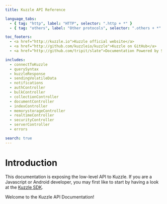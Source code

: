 ```yaml
---
title: Kuzzle API Reference

language_tabs:
  - { tag: "http", label: "HTTP", selector: ".http + *" }
  - { tag: "others", label: "Other protocols", selector: ".others + *" }

toc_footers:
  - <a href="http://kuzzle.io">Kuzzle official website</a>
  - <a href="http://github.com/kuzzleio/kuzzle">Kuzzle on GitHub</a>
  - <a href="http://github.com/tripit/slate">Documentation Powered by Slate</a>

includes:
  - connectToKuzzle
  - querySyntax
  - kuzzleResponse
  - sendingVolatileData
  - notifications
  - authController
  - bulkController
  - collectionController
  - documentController
  - indexController
  - memorystorageController
  - realtimeController
  - securityController
  - serverController
  - errors

search: true
---
```


# Introduction

<aside class="warning">
This documentation is exposing the low-level API to Kuzzle.  
If you are a Javascript or Android developer, you may first like to start by having a look at the <a href="http://kuzzle.io/documentation/sdk-reference">Kuzzle SDK</a>.
</aside>

Welcome to the Kuzzle API Documentation!

